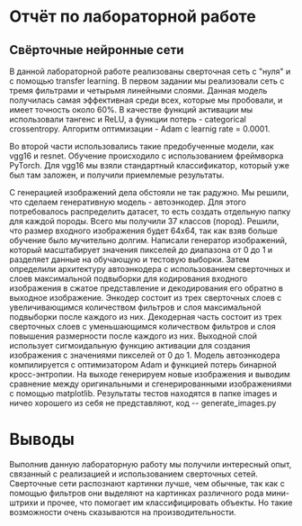 # Отчёт по лабораторной работе
## Свёрточные нейронные сети

В данной лабораторной работе реализованы сверточная сеть с "нуля" и с помощью transfer learning.
В первом задании мы реализовали сеть с тремя фильтрами и четырьмя линейными слоями. Данная модель получилась самая эффективная среди всех, которые мы пробовали, и имеет точность около 60%. В качестве функций 
активации мы использовали тангенс и ReLU, а функции потерь - categorical crossentropy. Алгоритм оптимизации - Adam с learnig rate = 0.0001. 

Во второй части использовались такие предобученные модели, как vgg16 и resnet. Обучение происходило с использованием фреймворка PyTorch. Для vgg16 мы взяли стандартный классификатор, который уже был там заложен, и 
получили приемлемые результаты.

С генерацией изображений дела обстояли не так радужно. Мы решили, что сделаем генеративную модель - автоэнкодер. Для этого потребовалось распределить датасет, то есть создать отдельную папку для каждой породы. Всего мы получили 37 классов (пород). Решили, что размер входного изображения будет 64х64, так как взяв больше обучение было мучительно долгим. Написали генератор изображений, который масштабирует значения пикселей до диапазона от 0 до 1 и разделяет данные на обучающую и тестовую выборки.
Затем определили архитектуру автоэнкодера с использованием сверточных и слоев максимальной подвыборки для кодирования входного изображения в сжатое представление и декодирования его обратно в выходное изображение. Энкодер состоит из трех сверточных слоев с увеличивающимся количеством фильтров и слоя максимальной подвыборки после каждого из них. Декодерная часть состоит из трех сверточных слоев с уменьшающимся количеством фильтров и слоя повышения размерности после каждого из них. Выходной слой использует сигмоидальную функцию активации для создания изображения с значениями пикселей от 0 до 1.
Модель автоэнкодера компилируется с оптимизатором Adam и функцией потерь бинарной кросс-энтропии. 
На выходе генерируем новые изображения и выводим сравнение между оригинальными и сгенерированными изображениями с помощью matplotlib.
Результаты тестов находятся в папке images и ничео хорошего из себя не представляют, код -- generate_images.py

# Выводы
Выполнив данную лабораторную работу мы получили интересный опыт, связанный с реализацией и использованием сверточных сетей. Сверточные сети распознают картинки лучше, чем обычные, так как с помощью фильтров они выделяют на картинках различного рода мини-штрихи и прочее, что помогает им классифицировать объекты. Но такие возможности очень сказываются на производительности. 


